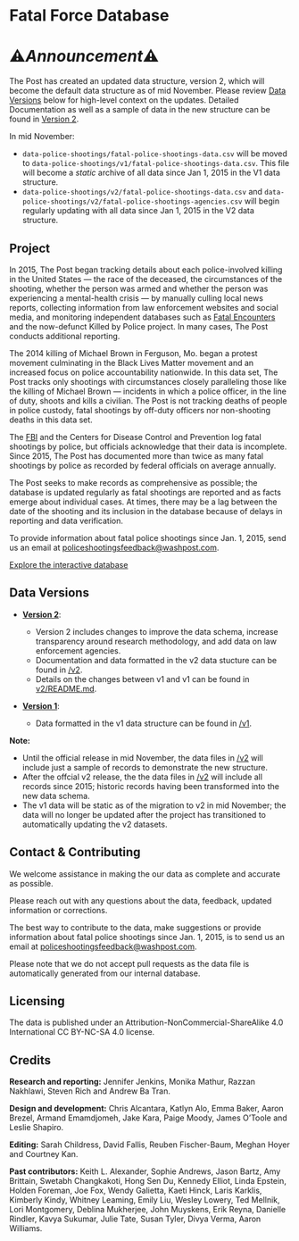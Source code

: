 # Fatal Force Database

# :warning:*Announcement*:warning:

The Post has created an updated data structure, version 2, which will become the default data structure as of mid November. Please review [Data Versions](#data-versions) below for high-level context on the updates. Detailed Documentation as well as a sample of data in the new structure can be found in [Version 2](v2/).

In mid November:

- `data-police-shootings/fatal-police-shootings-data.csv` will be moved to `data-police-shootings/v1/fatal-police-shootings-data.csv`.  This file will become a _static_ archive of all data since Jan 1, 2015 in the V1 data structure. 
- `data-police-shootings/v2/fatal-police-shootings-data.csv` and `data-police-shootings/v2/fatal-police-shootings-agencies.csv` will begin regularly updating with all data since Jan 1, 2015 in the V2 data structure.


## Project

In 2015, The Post began tracking details about each police-involved killing in the United States — the race of the deceased, the circumstances of the shooting, whether the person was armed and whether the person was experiencing a mental-health crisis — by manually culling local news reports, collecting information from law enforcement websites and social media, and monitoring independent databases such as [Fatal Encounters](https://fatalencounters.org/) and the now-defunct Killed by Police project. In many cases, The Post conducts additional reporting.

The 2014 killing of Michael Brown in Ferguson, Mo. began a protest movement culminating in the Black Lives Matter movement and an increased focus on police accountability nationwide. In this data set, The Post tracks only shootings with circumstances closely paralleling those like the killing of Michael Brown — incidents in which a police officer, in the line of duty, shoots and kills a civilian. The Post is not tracking deaths of people in police custody, fatal shootings by off-duty officers nor non-shooting deaths in this data set.

The [FBI](https://www.fbi.gov/services/cjis/ucr/use-of-force) and the Centers for Disease Control and Prevention log fatal shootings by police, but officials acknowledge that their data is incomplete. Since 2015, The Post has documented more than twice as many fatal shootings by police as recorded by federal officials on average annually.

The Post seeks to make records as comprehensive as possible; the database is updated regularly as fatal shootings are reported and as facts emerge about individual cases. At times, there may be a lag between the date of the shooting and its inclusion in the database because of delays in reporting and data verification. 

To provide information about fatal police shootings since Jan. 1, 2015, send us an email at policeshootingsfeedback@washpost.com.

[Explore the interactive database](https://www.washingtonpost.com/graphics/investigations/police-shootings-database/)


## Data Versions

- **[Version 2](v2/)**:
    - Version 2 includes changes to improve the data schema, increase transparency around research methodology, and add data on law enforcement agencies.
    - Documentation and data formatted in the v2 data stucture can be found in [/v2](v2/).
    - Details on the changes between v1 and v1 can be found in [v2/README.md](v2/README.md).
    	
- **[Version 1]((v2/))**: 
    - Data formatted in the v1 data structure can be found in [/v1](v1/).

**Note:**

- Until the official release in mid November, the data files in [/v2](v2/) will include just a sample of records to demonstrate the new structure.
- After the offcial v2 release, the the data files in [/v2](v2/) will include all records since 2015; historic records having been transformed into the new data schema. 
- The v1 data will be static as of the migration to v2 in mid November; the data will no longer be updated after the project has transitioned to automatically updating the v2 datasets.


## Contact & Contributing

We welcome assistance in making the our data as complete and accurate as possible.

Please reach out with any questions about the data, feedback, updated information or corrections.

The best way to contribute to the data, make suggestions or provide information about fatal police shootings since Jan. 1, 2015, is to send us an email at policeshootingsfeedback@washpost.com. 

Please note that we do not accept pull requests as the data file is automatically generated from our internal database.


## Licensing

The data is published under an Attribution-NonCommercial-ShareAlike 4.0 International CC BY-NC-SA 4.0 license.


## Credits

**Research and reporting:** Jennifer Jenkins, Monika Mathur, Razzan Nakhlawi, Steven Rich and Andrew Ba Tran.

**Design and development:** Chris Alcantara, Katlyn Alo, Emma Baker, Aaron Brezel, Armand Emamdjomeh, Jake Kara, Paige Moody, James O’Toole and Leslie Shapiro.

**Editing:** Sarah Childress, David Fallis, Reuben Fischer-Baum, Meghan Hoyer and Courtney Kan.

**Past contributors:** Keith L. Alexander, Sophie Andrews, Jason Bartz, Amy Brittain, Swetabh Changkakoti, Hong Sen Du, Kennedy Elliot, Linda Epstein, Holden Foreman, Joe Fox, Wendy Galietta, Kaeti Hinck, Laris Karklis, Kimberly Kindy, Whitney Leaming, Emily Liu, Wesley Lowery, Ted Mellnik, Lori Montgomery, Deblina Mukherjee, John Muyskens, Erik Reyna, Danielle Rindler, Kavya Sukumar, Julie Tate, Susan Tyler, Divya Verma, Aaron Williams.
